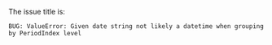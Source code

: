 The issue title is:

```text
BUG: ValueError: Given date string not likely a datetime when grouping by PeriodIndex level
```
